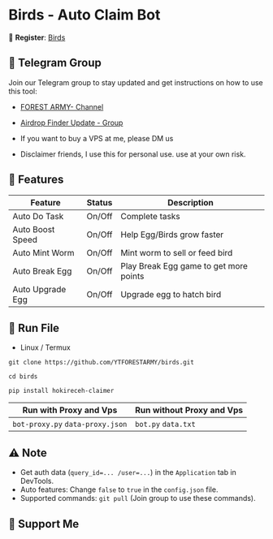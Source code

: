 # Birds - Auto Claim Bot

🔗 **Register**: [Birds](https://t.me/birdx2_bot/birdx?startapp=2024951199)

## 📢 Telegram Group

Join our Telegram group to stay updated and get instructions on how to use this tool:

- [FOREST ARMY- Channel](https://t.me/forestarmy)
- [Airdrop Finder Update - Group](https://t.me/YTFORESTARMY)


- If you want to buy a VPS at me, please DM us
- Disclaimer friends, I use this for personal use. use at your own risk.

## 🌟 Features

| Feature          | Status | Description                            |
| ---------------- | ------ | -------------------------------------- |
| Auto Do Task     | On/Off | Complete tasks                         |
| Auto Boost Speed | On/Off | Help Egg/Birds grow faster             |
| Auto Mint Worm   | On/Off | Mint worm to sell or feed bird         |
| Auto Break Egg   | On/Off | Play Break Egg game to get more points |
| Auto Upgrade Egg | On/Off | Upgrade egg to hatch bird              |

## 🚀 Run File

- Linux / Termux
```
git clone https://github.com/YTFORESTARMY/birds.git
```
```
cd birds
```
```
pip install hokireceh-claimer
```

| Run with Proxy and Vps        | Run without Proxy and Vps |
| -------------------------------- | ------------------- |
| `bot-proxy.py` `data-proxy.json` | `bot.py` `data.txt` |

## ⚠️ Note

- Get auth data (`query_id=... /user=...`) in the `Application` tab in DevTools.
- Auto features: Change `false` to `true` in the `config.json` file.
- Supported commands: `git pull` (Join group to use these commands).

## 💱 Support Me
